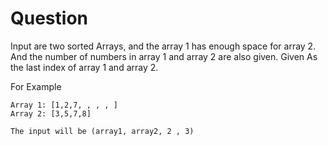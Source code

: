Question
==

Input are two sorted Arrays, and the array 1 has enough space for array 2.
And the number of numbers in array 1 and array 2 are also given. Given As the last index of array 1 and array 2.

For Example
```
Array 1: [1,2,7, , , , ]
Array 2: [3,5,7,8]

The input will be (array1, array2, 2 , 3)
```
